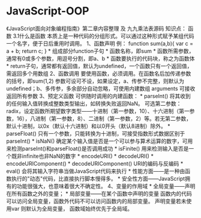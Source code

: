 # JavaScript-OOP
《JavaScript面向对象编程指南》第二章内容整理 及 九九乘法表源码
知识点：
函数
3.1什么是函数
    本质上是一种代码的分组形式。可以通过这种形式赋予某组代码一个名字，便于日后重用时调用。
    1、函数声明
        例：
        function sum(a,b){
            var c = a + b;
            return c;
        }
        * 组成部分function子句
        * 函数名称，即sum
        * 函数所需参数，通常有0或多个参数，用逗号分割，即a、b
        * 函数要执行的代码块，称之为函数体
        * return子句，通常都有返回值，默认为undefined，一个函数只有一个返回值，需返回多个用数组
    2、函数调用
        要使用函数，必须调用。在函数名后加传递参数的括号，即sum(1,2)
        参数可设可不设，如果设定，a、传参不完整，则默认为undefined；b、多传参，多余部分自动忽略，可使用内建数组 arguments 可接收返回所有参数
    3、预定义函数
        可供随时调用的内建函数：
        * parseInt()
            将其收到的任何输入值转换成整数类型输出，如转换失败返回NaN。
            可选第二参数：radix，设定函数所期望数字类型——十进制（第一参数，10）、十六进制（第一参数，16），八进制（第一参数，8）、二进制（第一参数，2）等。若无第二参数，默认十进制，以0x（默认十六进制）和以0开头（默认8进制）除外。
        * parseFloat()
            只有一个参数，只能转换为十进制，可接受指数形式数据区别于parseInt()
        * isNaN()
            确定某个输入值是否是一个可以参与算术运算的数字，可用来检测parseInt()和parseFloat()是否调用成功
        * isFinite()
            用来检测输入是否是一个既非infinite也非NaN的数字
        * encodeURI()
        * decodeURI()
        * encodeURIComponent()
        * decodeURIComponent()
            URI的编码与反编码
        * eval()
            会将其输入字符串当做JavaScript代码来执行
            * 性能方面——是一种由函数执行的"动态"代码，比直接执行脚本慢得多。
            * 安全性方面——JavaScript拥有的功能很强大，也意味着很大不确定性。
    4、变量的作用域
        * 全局变量——声明在所有函数之外的变量；
        * 局部变量——在某个函数中声明的变量
        函数内的代码可以访问全局变量，函数外代码不可以访问函数内的局部变量。
        声明变量若未使用var 则默认为全局变量，
        函数域始终优先于全局域。